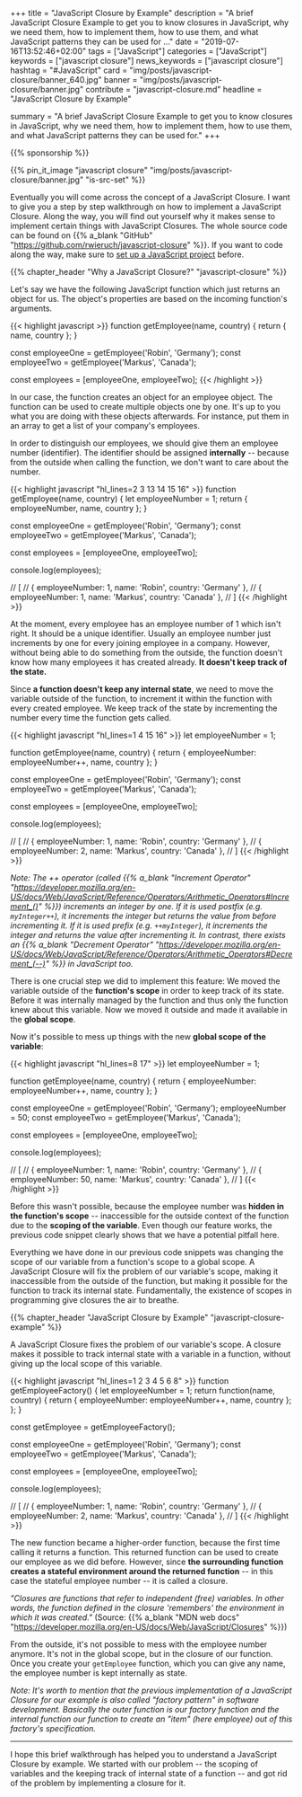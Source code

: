 +++
title = "JavaScript Closure by Example"
description = "A brief JavaScript Closure Example to get you to know closures in JavaScript, why we need them, how to implement them, how to use them, and what JavaScript patterns they can be used for ..."
date = "2019-07-16T13:52:46+02:00"
tags = ["JavaScript"]
categories = ["JavaScript"]
keywords = ["javascript closure"]
news_keywords = ["javascript closure"]
hashtag = "#JavaScript"
card = "img/posts/javascript-closure/banner_640.jpg"
banner = "img/posts/javascript-closure/banner.jpg"
contribute = "javascript-closure.md"
headline = "JavaScript Closure by Example"

summary = "A brief JavaScript Closure Example to get you to know closures in JavaScript, why we need them, how to implement them, how to use them, and what JavaScript patterns they can be used for."
+++

{{% sponsorship %}}

{{% pin_it_image "javascript closure" "img/posts/javascript-closure/banner.jpg" "is-src-set" %}}

Eventually you will come across the concept of a JavaScript Closure. I want to give you a step by step walkthrough on how to implement a JavaScript Closure. Along the way, you will find out yourself why it makes sense to implement certain things with JavaScript Closures. The whole source code can be found on {{% a_blank "GitHub" "https://github.com/rwieruch/javascript-closure" %}}. If you want to code along the way, make sure to [set up a JavaScript project](https://www.robinwieruch.de/javascript-project-setup-tutorial/) before.

{{% chapter_header "Why a JavaScript Closure?" "javascript-closure" %}}

Let's say we have the following JavaScript function which just returns an object for us. The object's properties are based on the incoming function's arguments.

{{< highlight javascript >}}
function getEmployee(name, country) {
  return { name, country };
}

const employeeOne = getEmployee('Robin', 'Germany');
const employeeTwo = getEmployee('Markus', 'Canada');

const employees = [employeeOne, employeeTwo];
{{< /highlight >}}

In our case, the function creates an object for an employee object. The function can be used to create multiple objects one by one. It's up to you what you are doing with these objects afterwards. For instance, put them in an array to get a list of your company's employees.

In order to distinguish our employees, we should give them an employee number (identifier). The identifier should be assigned **internally** -- because from the outside when calling the function, we don't want to care about the number.

{{< highlight javascript "hl_lines=2 3 13 14 15 16" >}}
function getEmployee(name, country) {
  let employeeNumber = 1;
  return { employeeNumber, name, country };
}

const employeeOne = getEmployee('Robin', 'Germany');
const employeeTwo = getEmployee('Markus', 'Canada');

const employees = [employeeOne, employeeTwo];

console.log(employees);

// [
//   { employeeNumber: 1, name: 'Robin', country: 'Germany' },
//   { employeeNumber: 1, name: 'Markus', country: 'Canada' },
// ]
{{< /highlight >}}

At the moment, every employee has an employee number of 1 which isn't right. It should be a unique identifier. Usually an employee number just increments by one for every joining employee in a company. However, without being able to do something from the outside, the function doesn't know how many employees it has created already. **It doesn't keep track of the state.**

Since **a function doesn't keep any internal state**, we need to move the variable outside of the function, to increment it within the function with every created employee. We keep track of the state by incrementing the number every time the function gets called.

{{< highlight javascript "hl_lines=1 4 15 16" >}}
let employeeNumber = 1;

function getEmployee(name, country) {
  return { employeeNumber: employeeNumber++, name, country };
}

const employeeOne = getEmployee('Robin', 'Germany');
const employeeTwo = getEmployee('Markus', 'Canada');

const employees = [employeeOne, employeeTwo];

console.log(employees);

// [
//   { employeeNumber: 1, name: 'Robin', country: 'Germany' },
//   { employeeNumber: 2, name: 'Markus', country: 'Canada' },
// ]
{{< /highlight >}}

*Note: The ++ operator (called {{% a_blank "Increment Operator" "https://developer.mozilla.org/en-US/docs/Web/JavaScript/Reference/Operators/Arithmetic_Operators#Increment_()" %}}) increments an integer by one. If it is used postfix (e.g. `myInteger++`), it increments the integer but returns the value from before incrementing it. If it is used prefix (e.g. `++myInteger`), it increments the integer and returns the value after incrementing it. In contrast, there exists an {{% a_blank "Decrement Operator" "https://developer.mozilla.org/en-US/docs/Web/JavaScript/Reference/Operators/Arithmetic_Operators#Decrement_(--)" %}} in JavaScript too.*

There is one crucial step we did to implement this feature: We moved the variable outside of the **function's scope** in order to keep track of its state. Before it was internally managed by the function and thus only the function knew about this variable. Now we moved it outside and made it available in the **global scope**.

Now it's possible to mess up things with the new **global scope of the variable**:

{{< highlight javascript "hl_lines=8 17" >}}
let employeeNumber = 1;

function getEmployee(name, country) {
  return { employeeNumber: employeeNumber++, name, country };
}

const employeeOne = getEmployee('Robin', 'Germany');
employeeNumber = 50;
const employeeTwo = getEmployee('Markus', 'Canada');

const employees = [employeeOne, employeeTwo];

console.log(employees);

// [
//   { employeeNumber: 1, name: 'Robin', country: 'Germany' },
//   { employeeNumber: 50, name: 'Markus', country: 'Canada' },
// ]
{{< /highlight >}}

Before this wasn't possible, because the employee number was **hidden in the function's scope** -- inaccessible for the outside context of the function due to the **scoping of the variable**. Even though our feature works, the previous code snippet clearly shows that we have a potential pitfall here.

Everything we have done in our previous code snippets was changing the scope of our variable from a function's scope to a global scope. A JavaScript Closure will fix the problem of our variable's scope, making it inaccessible from the outside of the function, but making it possible for the function to track its internal state. Fundamentally, the existence of scopes in programming give closures the air to breathe.

{{% chapter_header "JavaScript Closure by Example" "javascript-closure-example" %}}

A JavaScript Closure fixes the problem of our variable's scope. A closure makes it possible to track internal state with a variable in a function, without giving up the local scope of this variable.

{{< highlight javascript "hl_lines=1 2 3 4 5 6 8" >}}
function getEmployeeFactory() {
  let employeeNumber = 1;
  return function(name, country) {
    return { employeeNumber: employeeNumber++, name, country };
  };
}

const getEmployee = getEmployeeFactory();

const employeeOne = getEmployee('Robin', 'Germany');
const employeeTwo = getEmployee('Markus', 'Canada');

const employees = [employeeOne, employeeTwo];

console.log(employees);

// [
//   { employeeNumber: 1, name: 'Robin', country: 'Germany' },
//   { employeeNumber: 2, name: 'Markus', country: 'Canada' },
// ]
{{< /highlight >}}

The new function became a higher-order function, because the first time calling it returns a function. This returned function can be used to create our employee as we did before. However, since **the surrounding function creates a stateful environment around the returned function** -- in this case the stateful employee number -- it is called a closure.

*"Closures are functions that refer to independent (free) variables. In other words, the function defined in the closure 'remembers' the environment in which it was created."* (Source: {{% a_blank "MDN web docs" "https://developer.mozilla.org/en-US/docs/Web/JavaScript/Closures" %}})

From the outside, it's not possible to mess with the employee number anymore. It's not in the global scope, but in the closure of our function. Once you create your `getEmployee` function, which you can give any name, the employee number is kept internally as state.

*Note: It's worth to mention that the previous implementation of a JavaScript Closure for our example is also called "factory pattern" in software development. Basically the outer function is our factory function and the internal function our function to create an "item" (here employee) out of this factory's specification.*

<hr class="section-divider">

I hope this brief walkthrough has helped you to understand a JavaScript Closure by example. We started with our problem -- the scoping of variables and the keeping track of internal state of a function -- and got rid of the problem by implementing a closure for it.